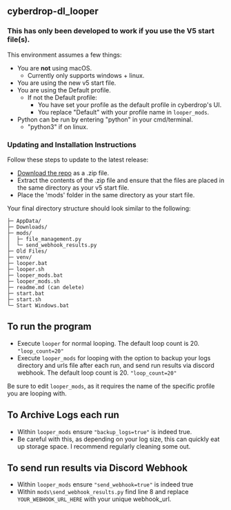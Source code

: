## cyberdrop-dl_looper

### This has only been developed to work if you use the V5 start file(s).

This environment assumes a few things:
- You are **not** using macOS.
  - Currently only supports windows + linux.
- You are using the new v5 start file.
- You are using the Default profile.
  - If not the Default profile:
    - You have set your profile as the default profile in cyberdrop's UI.
    - You replace "Default" with your profile name in `looper_mods`.
- Python can be run by entering "python" in your cmd/terminal.
  - "python3" if on linux.

### Updating and Installation Instructions

Follow these steps to update to the latest release:

* [Download the repo](https://github.com/n30liberal/cyberdrop-dl_looper/archive/refs/heads/main.zip) as a .zip file.
* Extract the contents of the .zip file and ensure that the files are placed in the same directory as your v5 start file.
* Place the 'mods' folder in the same directory as your start file.

Your final directory structure should look similar to the following:

```
├─ AppData/
├─ Downloads/
├─ mods/
│  ├─ file_management.py
│  └─ send_webhook_results.py
├─ Old Files/
├─ venv/
├─ looper.bat
├─ looper.sh
├─ looper_mods.bat
├─ looper_mods.sh
├─ readme.md (can delete)
├─ start.bat
├─ start.sh
└─ Start Windows.bat
```

## To run the program

- Execute `looper` for normal looping. The default loop count is 20. `"loop_count=20"`
- Execute `looper_mods` for looping with the option to backup your logs directory and urls file after each run, and send run results via discord webhook. The default loop count is 20. `"loop_count=20"`

Be sure to edit `looper_mods`, as it requires the name of the specific profile you are looping with.

## To Archive Logs each run
- Within `looper_mods` ensure `"backup_logs=true"` is indeed true.
- Be careful with this, as depending on your log size, this can quickly eat up storage space. I recommend regularly cleaning some out.

## To send run results via Discord Webhook
- Within `looper_mods` ensure `"send_webhook=true"` is indeed true
- Within `mods\send_webhook_results.py` find line 8 and replace `YOUR_WEBHOOK_URL_HERE` with your unique webhook_url.
